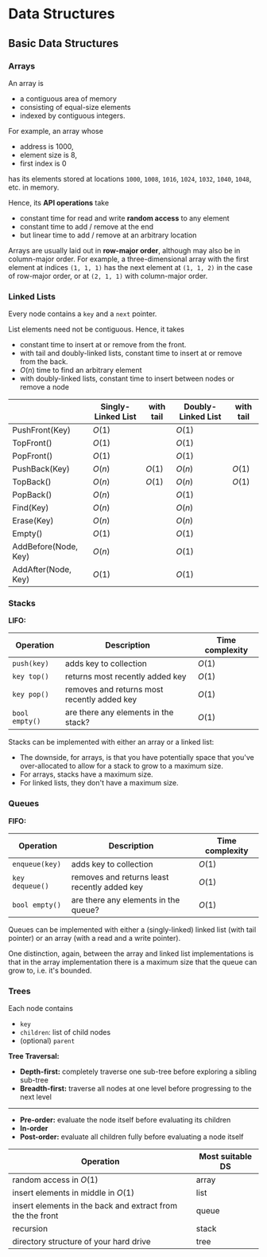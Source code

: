 # Data Structures

## Basic Data Structures

### Arrays

An array is

- a contiguous area of memory
- consisting of equal-size elements
- indexed by contiguous integers.

For example, an array whose

- address is 1000,
- element size is 8,
- first index is 0

has its elements stored at locations `1000`, `1008`, `1016`, `1024`, `1032`, `1040`, `1048`, etc. in memory.

Hence, its **API operations** take

- constant time for read and write **random access** to any element
- constant time to add / remove at the end
- but linear time to add / remove at an arbitrary location

Arrays are usually laid out in **row-major order**, although may also be in column-major order. For example, a three-dimensional array with the first element at indices `(1, 1, 1)` has the next element at `(1, 1, 2)` in the case of row-major order, or at `(2, 1, 1)` with column-major order.

### Linked Lists

Every node contains a `key` and a `next` pointer.

List elements need not be contiguous. Hence, it takes

- constant time to insert at or remove from the front.
- with tail and doubly-linked lists, constant time to insert at or remove from the back.
- $O(n)$ time to find an arbitrary element
- with doubly-linked lists, constant time to insert between nodes or remove a node

|  | Singly-Linked List | with tail | Doubly-Linked List | with tail |
| --- | --- | --- | --- | --- |
| PushFront(Key) | $O(1)$ | | $O(1)$ | |
| TopFront() | $O(1)$ | | $O(1)$ | |
| PopFront() | $O(1)$ | | $O(1)$ | |
| PushBack(Key) | $O(n)$ | $O(1)$ | $O(n)$ | $O(1)$ |
| TopBack() | $O(n)$ | $O(1)$ | $O(n)$ | $O(1)$ |
| PopBack() | $O(n)$ | | $O(1)$ | |
| Find(Key) | $O(n)$ | | $O(n)$ | |
| Erase(Key) | $O(n)$ | | $O(n)$ | |
| Empty() | $O(1)$ | | $O(1)$ | |
| AddBefore(Node, Key) | $O(n)$ | | $O(1)$ | |
| AddAfter(Node, Key) | $O(1)$ | | $O(1)$ | |

### Stacks

**LIFO:**

| Operation | Description | Time complexity |
| --- | --- | --- |
| `push(key)` | adds key to collection | $O(1)$ |
| `key top()` | returns most recently added key | $O(1)$ |
| `key pop()` | removes and returns most recently added key | $O(1)$ |
| `bool empty()` | are there any elements in the stack? | $O(1)$ |

Stacks can be implemented with either an array or a linked list:

- The downside, for arrays, is that you have potentially space that you've over-allocated to allow for a stack to grow to a maximum size.
- For arrays, stacks have a maximum size.
- For linked lists, they don't have a maximum size.

### Queues

**FIFO:**

| Operation | Description | Time complexity |
| --- | --- | --- |
| `enqueue(key)` | adds key to collection | $O(1)$ |
| `key dequeue()` | removes and returns least recently added key | $O(1)$ |
| `bool empty()` | are there any elements in the queue? | $O(1)$ |

Queues can be implemented with either a (singly-linked) linked list (with tail pointer) or an array (with a read and a write pointer).

One distinction, again, between the array and linked list implementations is that in the array implementation there is a maximum size that the queue can grow to, i.e. it's bounded.

### Trees

Each node contains

- `key`
- `children`: list of child nodes
- (optional) `parent`

**Tree Traversal:**

- **Depth-first:** completely traverse one sub-tree before exploring a sibling sub-tree
- **Breadth-first:** traverse all nodes at one level before progressing to the next level

--------------------

- **Pre-order:** evaluate the node itself before evaluating its children
- **In-order**
- **Post-order:** evaluate all children fully before evaluating a node itself

| Operation | Most suitable DS |
| --- | --- |
| random access in $O(1)$ | array |
| insert elements in middle in $O(1)$ | list |
| insert elements in the back and extract from the the front | queue |
| recursion | stack |
| directory structure of your hard drive | tree |

